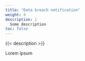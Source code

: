 ```yaml
---
title: "Data breach notification"
weight: 4
description: |
  Some description
toc: false  
---
```


{{< description >}}

Lorem ipsum